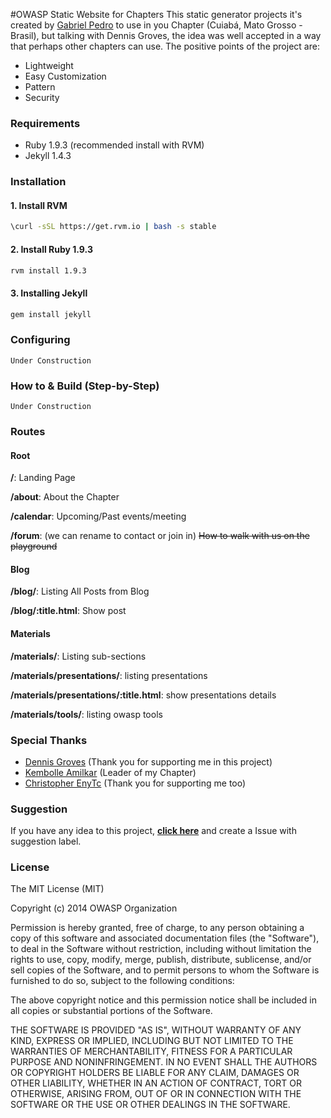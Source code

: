 #OWASP Static Website for Chapters
This static generator projects it's created by [Gabriel Pedro](http://github.com/gpedro) to use in you Chapter (Cuiabá, Mato Grosso - Brasil), but talking with Dennis Groves, the idea was well accepted in a way that perhaps other chapters can use. The positive points of the project are:
* Lightweight
* Easy Customization
* Pattern
* Security

### Requirements
* Ruby 1.9.3 (recommended install with RVM)
* Jekyll 1.4.3

### Installation
#### 1. Install RVM
```bash
\curl -sSL https://get.rvm.io | bash -s stable
```
#### 2. Install Ruby 1.9.3
```bash
rvm install 1.9.3
```
#### 3. Installing Jekyll
```bash
gem install jekyll
```

### Configuring
```
Under Construction
```

### How to & Build (Step-by-Step)
```
Under Construction
```

### Routes

#### Root

__/__: Landing Page

__/about__: About the Chapter

__/calendar__: Upcoming/Past events/meeting

__/forum__: (we can rename to contact or join in) ~~How to walk with us on the playground~~

#### Blog

__/blog/__: Listing All Posts from Blog

__/blog/:title.html__: Show post

#### Materials

__/materials/__: Listing sub-sections

__/materials/presentations/__: listing presentations

__/materials/presentations/:title.html__: show presentations details

__/materials/tools/__: listing owasp tools


### Special Thanks
* [Dennis Groves](https://www.owasp.org/index.php/User:Dennis_Groves) (Thank you for supporting me in this project)
* [Kembolle Amilkar](http://www.kembolle.com.br/) (Leader of my Chapter)
* [Christopher EnyTc](https://github.com/chrisenytc) (Thank you for supporting me too)


### Suggestion
If you have any idea to this project, __[click here](https://github.com/OWASP/Cuiaba/issues/new)__ and create a Issue with suggestion label.


### License

The MIT License (MIT)

Copyright (c) 2014 OWASP Organization

Permission is hereby granted, free of charge, to any person obtaining a copy
of this software and associated documentation files (the "Software"), to deal
in the Software without restriction, including without limitation the rights
to use, copy, modify, merge, publish, distribute, sublicense, and/or sell
copies of the Software, and to permit persons to whom the Software is
furnished to do so, subject to the following conditions:

The above copyright notice and this permission notice shall be included in
all copies or substantial portions of the Software.

THE SOFTWARE IS PROVIDED "AS IS", WITHOUT WARRANTY OF ANY KIND, EXPRESS OR
IMPLIED, INCLUDING BUT NOT LIMITED TO THE WARRANTIES OF MERCHANTABILITY,
FITNESS FOR A PARTICULAR PURPOSE AND NONINFRINGEMENT. IN NO EVENT SHALL THE
AUTHORS OR COPYRIGHT HOLDERS BE LIABLE FOR ANY CLAIM, DAMAGES OR OTHER
LIABILITY, WHETHER IN AN ACTION OF CONTRACT, TORT OR OTHERWISE, ARISING FROM,
OUT OF OR IN CONNECTION WITH THE SOFTWARE OR THE USE OR OTHER DEALINGS IN
THE SOFTWARE.
